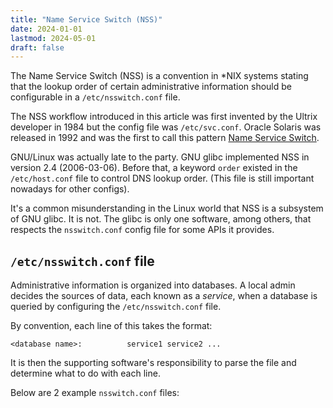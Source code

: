 ```yaml
---
title: "Name Service Switch (NSS)"
date: 2024-01-01
lastmod: 2024-05-01
draft: false
---
```


The Name Service Switch (NSS) is a convention in *NIX systems stating that the lookup order of certain administrative
information should be configurable in a `/etc/nsswitch.conf` file.

The NSS workflow introduced in this article was first invented by the Ultrix developer in 1984 but the config file was `/etc/svc.conf`.
Oracle Solaris was released in 1992 and was the first to call this pattern [Name Service Switch](https://docs.oracle.com/cd/E19455-01/806-1386/index.html).

GNU/Linux was actually late to the party. GNU glibc implemented NSS in version 2.4 (2006-03-06).
Before that, a keyword `order` existed in the `/etc/host.conf` file to control DNS lookup order.
(This file is still important nowadays for other configs).

It's a common misunderstanding in the Linux world that NSS is a subsystem of GNU glibc. It is not.
The glibc is only one software, among others, that respects the `nsswitch.conf` config file for some APIs it provides.

## `/etc/nsswitch.conf` file

Administrative information is organized into databases.
A local admin decides the sources of data, each known as a *service*,
when a database is queried by configuring the `/etc/nsswitch.conf` file.

By convention, each line of this takes the format:

```
<database name>:          service1 service2 ...
```

It is then the supporting software's responsibility to parse the file and determine
what to do with each line.

Below are 2 example `nsswitch.conf` files:

